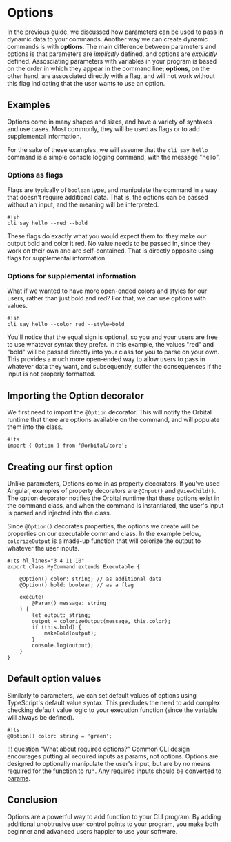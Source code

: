 # Options

In the previous guide, we discussed how parameters can be used to pass in dynamic data to your commands. Another way we can create dynamic commands is with **options**. The main difference between parameters and options is that parameters are *implicitly* defined, and options are *explicitly* defined. Assosciating parameters with variables in your program is based on the order in which they appear in the command line; **options**, on the other hand, are assosciated directly with a flag, and will not work without this flag indicating that the user wants to use an option.

## Examples

Options come in many shapes and sizes, and have a variety of syntaxes and use cases. Most commonly, they will be used as flags or to add supplemental information.

For the sake of these examples, we will assume that the `cli say hello` command is a simple console logging command, with the message "hello".

### Options as flags

Flags are typically of `boolean` type, and manipulate the command in a way that doesn't require additional data. That is, the options can be passed without an input, and the meaning will be interpreted.

    #!sh
    cli say hello --red --bold

These flags do exactly what you would expect them to: they make our output bold and color it red. No value needs to be passed in, since they work on their own and are self-contained. That is directly opposite using flags for supplemental information.

### Options for supplemental information

What if we wanted to have more open-ended colors and styles for our users, rather than just bold and red? For that, we can use options with values.

    #!sh
    cli say hello --color red --style=bold

You'll notice that the equal sign is optional, so you and your users are free to use whatever syntax they prefer. In this example, the values "red" and "bold" will be passed directly into your class for you to parse on your own. This provides a much more open-ended way to allow users to pass in whatever data they want, and subsequently, suffer the consequences if the input is not properly formatted.

## Importing the Option decorator

We first need to import the `@Option` decorator. This will notify the Orbital runtime that there are options available on the command, and will populate them into the class.

    #!ts
    import { Option } from '@orbital/core';

## Creating our first option

Unlike parameters, Options come in as property decorators. If you've used Angular, examples of property decorators are `@Input()` and `@ViewChild()`. The option decorator notifies the Orbital runtime that these options exist in the command class, and when the command is instantiated, the user's input is parsed and injected into the class.

Since `@Option()` decorates properties, the options we create will be properties on our executable command class. In the example below, `colorizeOutput` is a made-up function that will colorize the output to whatever the user inputs.

    #!ts hl_lines="3 4 11 10"
    export class MyCommand extends Executable {

        @Option() color: string; // as additional data
        @Option() bold: boolean; // as a flag

        execute(
            @Param() message: string
        ) {
            let output: string;
            output = colorizeOutput(message, this.color);
            if (this.bold) {
                makeBold(output);
            }
            console.log(output);
        }
    }

## Default option values

Similarly to parameters, we can set default values of options using TypeScript's default value syntax. This precludes the need to add complex checking default value logic to your execution function (since the variable will always be defined).

    #!ts
    @Option() color: string = 'green';

!!! question "What about required options?"
    Common CLI design encourages putting all required inputs as params, not options. Options are designed to optionally manipulate the user's input, but are by no means required for the function to run. Any required inputs should be converted to [params](./params).

## Conclusion

Options are a powerful way to add function to your CLI program. By adding additional unobtrusive user control points to your program, you make both beginner and advanced users happier to use your software.